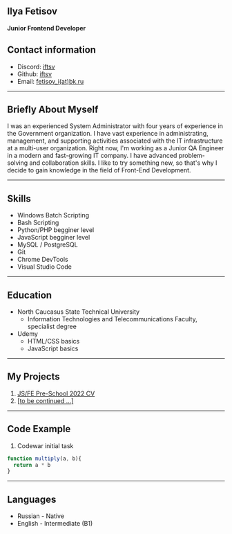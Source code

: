 ## Ilya Fetisov
__Junior Frontend Developer__

## Contact information
- Discord: [iftsv](https://discordapp.com/users/iftsv/)
- Github: [iftsv](https://github.com/iftsv)
- Email: [fetisov_i(at)bk.ru](https://iftsv.github.io/rsschool-cv/cv)

*****
## Briefly About Myself
I was an experienced System Administrator with four years of experience in the Government organization. I have vast experience in administrating, management, and supporting activities associated with the IT infrastructure at a multi-user organization. Right now, I'm working as a Junior QA Engineer in a modern and fast-growing IT company. I have advanced problem-solving and collaboration skills.
I like to try something new, so that's why I decide to gain knowledge in the field of Front-End Development.

*****
## Skills
- Windows Batch Scripting
- Bash Scripting
- Python/PHP begginer level
- JavaScript begginer level
- MySQL / PostgreSQL
- Git
- Chrome DevTools
- Visual Studio Code

*****
## Education
- North Caucasus State Technical University
    - Information Technologies and Telecommunications Faculty, specialist degree
- Udemy
    - HTML/CSS basics
    - JavaScript basics

*****
## My Projects
1. [JS/FE Pre-School 2022 CV](https://iftsv.github.io/rsschool-cv/cv)
2. [[to be continued ...]](https://iftsv.github.io/rsschool-cv/cv)

*****
## Code Example
1. Codewar initial task
```javascript
function multiply(a, b){
  return a * b
}
```

*****
## Languages
- Russian - Native
- English - Intermediate (B1)